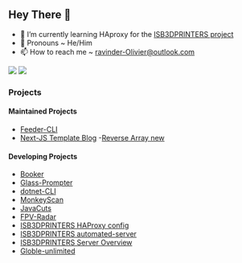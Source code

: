 ## Hey There 👋

- 🌱 I’m currently learning HAproxy for the [ISB3DPRINTERS project](https://github.com/ISB3DPRINTERS)
- 💬 Pronouns ~ He/Him
- 📫 How to reach me ~ [ravinder-Olivier@outlook.com](mailto:ravinder-Olivier@outlook.com)


![](https://github-profile-trophy.vercel.app/?username=ravinder-Olivier&theme=algolia)
![](https://github-readme-stats.vercel.app/api?username=ravinder-Olivier&show_icons=true&theme=github_dark&bg_color=00000000)

### Projects

#### Maintained Projects

- [Feeder-CLI](https://github.com/ravinder-Olivier/Feeder-CLI)
- [Next-JS Template Blog](https://github.com/ravinder-Olivier/NextJS-Template-Blog)
-[Reverse Array new](https://github.com/ravinder-Olivier/reverse-array-new) 

#### Developing Projects
- [Booker](https://github.com/ravinder-Olivier/Booker)
- [Glass-Prompter](https://github.com/ravinder-Olivier/GlassPrompter)
- [dotnet-CLI](https://github.com/ISB-Tech-Drive-Coders/dotnet-cli)
- [MonkeyScan](https://github.com/ravinder-Olivier/monkeyscan)
- [JavaCuts](https://github.com/ravinder-Olivier/Java-Cuts)
- [FPV-Radar](https://github.com/ravinder-Olivier/fpvradar)
- [ISB3DPRINTERS HAProxy config](https://github.com/ISB3DPRINTERS/haproxy-config)
- [ISB3DPRINTERS automated-server](https://github.com/ISB3DPRINTERS/automated-server)
- [ISB3DPRINTERS Server Overview](https://github.com/ISB3DPRINTERS/server-overview)
- [Globle-unlimited](https://geopractest.live)

